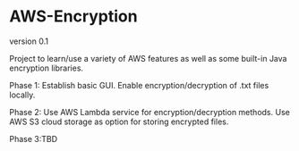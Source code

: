 # AWS-Encryption
version 0.1

Project to learn/use a variety of AWS features as well as some built-in Java encryption libraries.

Phase 1:
Establish basic GUI.
Enable encryption/decryption of .txt files locally.
  
Phase 2:
Use AWS Lambda service for encryption/decryption methods.
Use AWS S3 cloud storage as option for storing encrypted files.
  
Phase 3:TBD
